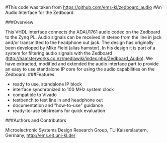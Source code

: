 #This code was taken from https://github.com/ems-kl/zedboard_audio
#An Audio Interface for the Zedboard

###Overview

This VHDL interface connects the ADAU1761 audio codec on the Zedboard to the Zynq PL. Audio signals can be received in stereo from the line in jack and/or transmitted to the headphone out jack. The design has originally been developed by Mike Field (alias hamster). In his design it is part of a system for filtering audio signals with the Zedboard (http://hamsterworks.co.nz/mediawiki/index.php/Zedboard_Audio). We have extracted, modified and extended the audio interface part to provide an easy to use standalone IP core for using the audio capabilities on the Zedboard.
###Features

* ready to use, standalone IP block
* interface synchronized to 100 MHz system clock
* compatible to Vivado
* testbench to test line in and headphone out
* documentation and "how-to-use" guidance
* ready-to-use bitstreams for quick evaluation

###Authors and Contributors

Microelectronic Systems Design Research Group, TU Kaiserslautern, Germany, http://ems.eit.uni-kl.de/
